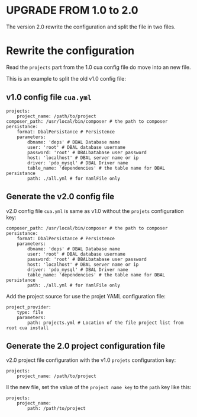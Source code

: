 UPGRADE FROM 1.0 to 2.0
=======================

The version 2.0 rewrite the configuration and split the file in two files.

# Rewrite the configuration

Read the `projects` part from the 1.0 cua config file do move into an new file.


This is an example to split the old v1.0 config file:

## v1.0 config file `cua.yml`

```
projects:
    project_name: /path/to/project
composer_path: /usr/local/bin/composer # the path to composer
persistance:
    format: DbalPersistance # Persistence
    parameters:
        dbname: 'deps' # DBAL Database name
        user: 'root' # DBAL database username
        password: 'root' # DBALbatabase user password
        host: 'localhost' # DBAL server name or ip
        driver: 'pdo_mysql' # DBAL Driver name
        table_name: 'dependencies' # the table name for DBAL persistance
        path: ./all.yml # for YamlFile only
```

## Generate the v2.0 config file

v2.0 config file `cua.yml` is same as v1.0 without the `projets` configuration key:
```
composer_path: /usr/local/bin/composer # the path to composer
persistance:
    format: DbalPersistance # Persistence
    parameters:
        dbname: 'deps' # DBAL Database name
        user: 'root' # DBAL database username
        password: 'root' # DBALbatabase user password
        host: 'localhost' # DBAL server name or ip
        driver: 'pdo_mysql' # DBAL Driver name
        table_name: 'dependencies' # the table name for DBAL persistance
        path: ./all.yml # for YamlFile only
```

Add the project source for use the projet YAML configuration file:
```
project_provider:
    type: file
    parameters:
        path: projects.yml # Location of the file project list from root cua install
```

## Generate the 2.0 project configuration file

v2.0 project file configuration with the v1.0 `projets` configuration key:
```
projects:
    project_name: /path/to/project
```

Il the new file, set the value of the `project name key` to the `path` key like this:

```
projects:
    project_name:
        path: /path/to/project
```
